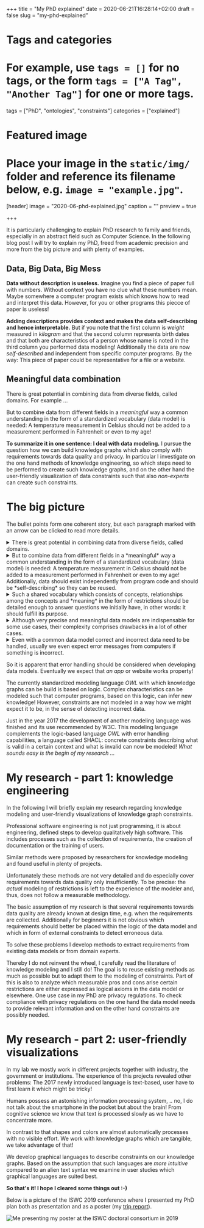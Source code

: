 +++
title = "My PhD explained"
date = 2020-06-21T16:28:14+02:00
draft = false
slug = "my-phd-explained"

# Tags and categories
# For example, use `tags = []` for no tags, or the form `tags = ["A Tag", "Another Tag"]` for one or more tags.
tags = ["PhD", "ontologies", "constraints"]
categories = ["explained"]

# Featured image
# Place your image in the `static/img/` folder and reference its filename below, e.g. `image = "example.jpg"`.
[header]
image = "2020-06-phd-explained.jpg"
caption = ""
preview = true

+++

It is particularly challenging to explain PhD research to family and friends,
especially in an abstract field such as Computer Science.
In the following blog post I will try to explain my PhD,
freed from academic precision and more from the big picture and with plenty of examples.

<!--more-->

## Data, Big Data, Big Mess

**Data without description is useless.**
Imagine you find a piece of paper full with numbers.
Without context you have no clue what these numbers mean.
Maybe somewhere a computer program exists which knows how to
read and interpret this data.
However, for you or other programs this piecce of paper is useless!

**Adding descriptions provides context and makes the data self-describing
and hence interpretable.**
But if you note that the first column is *weight* measured in *kilogram*
and that the second column represents birth dates
and that both are characteristics of a person
whose name is noted in the third column you performed data modeling!
Additionally the data are now *self-described* and
independent from specific computer programs.
By the way: This piece of paper could be representative for a file or a website.

## Meaningful data combination

There is great potential in combining data from diverse fields, called domains.
For example ...

But to combine data from different fields in a *meaningful* way
a common understanding in the form of a standardized vocabulary (data model) is needed:
A temperature measurement in Celsius should not be added to a
measurement performed in Fahrenheit or even to my age!



**To summarize it in one sentence: I deal with data modeling.**
I pursue the question how we can build knowledge graphs
which also comply with requirements towards data quality and privacy.
In particular I investigate on the one hand methods of knowledge engineering,
so which steps need to be performed to create such knowledge graphs,
and on the other hand the user-friendly visualization of data constraints
such that also *non-experts* can create such constraints.


# The big picture

The bullet points form one coherent story,
but each paragraph marked with an arrow can be clicked to read more details.

<details>
<summary>There is great potential in combining data from diverse fields, called domains.</summary>
Information from different domains is necessary to execute the following example order.
"Alexa, turn the heating on if I am in home office, if it has less than 18 degrees celsius
and if the kilowatt hour energy costs less than x Euro".
What if the thermometer only provides data in Fahrenheit?
What when no information regarding pricing is available?
And what is even "home office", how can Alexa determine this?
A heating system consists of plenty of sensors, my calendar consists of a lot of data
and a municipality often publishes statistics or other information as "Open Data".
All these data are in different formats
and everyone who tries to develop a useful app which uses all three data sources
might have to develop it for every heating system, every calendar application
or each municipality again.
Standards help to make lives easier,
a smartphone charger fits in each power plug of a certain country.
The same principle also applies on data, if for example all heating system manufacturer
follow one standard data model an app can be reused across multiple heating system models.
Unfortunately such a standard is limited to one domain,
and why would a heating system standard define calendar information or energy prices?!
</details>

<details>
<summary>But to combine data from different fields in a *meaningful* way
a common understanding in the form of a standardized vocabulary (data model) is needed:
A temperature measurement in Celsius should not be added to a
measurement performed in Fahrenheit or even to my age!
Additionally, data should exist independently from program code and should be *self-describing* so they can be reused.
</summary>
Therefore I am using the Resource Description Framework ([RDF](https://www.w3.org/TR/2014/REC-rdf11-concepts-20140225/)) a graph-based language recommended by the world wide web consortium (W3C).
Every *thing* and every possible *relationship* between *things* will get an own web address!
Hence *everything* is uniquely identifiable and because everything follows the same graph structure,
a *heating system* can relate via a *serial-number*-relationship to a *number*
but also via a *belongs-to*-relationship to *me*.
It can also be specified that a concrete *measurement* is of type *Celsius*.
I in turn can be in multiple relationships to personal information such as my *bloodtype*
or my *date of birth*.
The big plus: computer programs can look up these "websites"
and read and interpret the definition of *things* and *relationships*.
Additionally such a graph can be searched for information in a uniform way
no matter if it is information regarding my heating or regarding me.
</details>

<details>
<summary>
Such a shared vocabulary which consists of concepts, relationships among the concepts
and *meaning* in the form of restrictions
should be detailed enough to answer questions we initially have,
in other words: it should fulfill its purpose.
</summary>
A first step in knowledge engineering is the collection of requirements,
e.g. in the form of questions.
Therefore, in a later step of knowledge engineering, it can be checked
if the data model fulfills its purpose,
if initially asked questions can be answered.
</details>


<details>
<summary>
Although very precise and meaningful data models are indispensable for some use cases,
their complexity comprises drawbacks in a lot of other cases.
</summary>
Very precise data models in RDF are often created
for the domains of *bio engineering* and *engineering*.
These data models are so prceise that special programs
can infer new knowledge based on the given logical rules
and detect inconsistencies;
something which saves lots of money and problems.
The downside is that the creation of such precise models is cumbersome,
experts are needed and the reusability is hampered,
meaning that too much problem specific assumptions were made in the model.
In contrast to this we have the web,
if we google a local restaurant Google shows us in an infobox
the opening hours, the founding year, the address and much more.
These are also data from different domains,
usually provided on the website of the restaurant which is
taken into account by Google.
Specific information in the website are
marked with standardized vocabularies.
This is the same principle but this vocabulary
named schema.org is very broad and is subject to less logical restrictions.
This makes the model easier reusable!
</details>

<details>
<summary>
Even with a common data model correct and incorrect data need to be handled,
usually we even expect error messages from computers if something is incorrect.
</summary>
As soon as multiple systems have to exchange data or as soon as a human user is involved
who inserts data via an application one has to consider incorrect data.
</details>


So it is apparent that error handling should be considered when developing data models.
Eventually we expect that *an app* or website works property!

The currently standardized modeling language *OWL* with which knowledge graphs can be build
is based on logic.
Complex characteristics can be modeled such that computer programs,
based on this logic, can infer new knowledge!
However, constraints are not modeled in a way how we might expect it to be,
in the sense of detecting incorrect data.

Just in the year 2017 the development of another modeling language was finished
and its use recommended by W3C.
This modeling language complements the logic-based language *OWL* with error handling capabilities, a language called SHACL:
concrete constraints describing what is valid in a certain context and what is invalid can now be modeled!
*What sounds easy is the begin of my research ...*

# My research - part 1: knowledge engineering

In the following I will briefly explain my research regarding knowledge modeling
and user-friendly visualizations of knowledge graph constraints.

Professional software engineering is not just programming,
it is about engineering, defined steps to develop qualitatively high software.
This includes processes such as the collection of requirements,
the creation of documentation or the training of users.

Similar methods were proposed by researchers for knowledge modeling
and found useful in plenty of projects.

Unfortunately these methods are not very detailed and
do especially cover requirements towards data quality only insufficiently.
To be precise: the *actual* modeling of restrictions is left to the experience of the modeler
and, thus, does not follow a measurable methodology.

The basic assumption of my research is that several requirements towards data quality
are already known at design time, e.g. when the requirements are collected.
Additionally for beginners it is not obvious which requirements
should better be placed within the logic of the data model and which
in form of external constraints to detect erroneous data.

To solve these problems I develop methods to extract requirements
from existing data models or from domain experts.

Thereby I do not reinvent the wheel,
I carefully read the literature of knowledge modeling and I still do!
The goal is to reuse existing methods as much as possible
but to adapt them to the modeling of constraints.
Part of this is also to analyze which measurable pros and cons arise
certain restrictions are either expressed as logical axioms in the data model or elsewhere.
One use case in my PhD are privacy regulations.
To check compliance with privacy regulations on the one hand
the data model needs to provide relevant information
and on the other hand constraints are possibly needed.


# My research - part 2: user-friendly visualizations

In my lab we mostly work in different projects together with industry, the government or institutions.
The experience of this projects revealed other problems:
The 2017 newly introduced language is text-based,
user have to first learn it which might be tricky!

Humans possess an astonishing information processing system, ..
no, I do not talk about the smartphone in the pocket but about the brain!
From cognitive science we know that text is processed slowly as we have to concentrate more.

In contrast to that shapes and colors are almost automatically processes
with no visible effort.
We work with knowledge graphs which are tangible, we take advantage of that!

We develop graphical languages to describe constraints on our knowledge graphs.
Based on the assumption that such languages are *more intuitive* compared to an alien text syntax
we examine in user studies which graphical languages are suited best.

**So that's it!
I hope I cleared some things out :-)**

Below is a picture of the ISWC 2019 conference
where I presented my PhD plan both as presentation and as a poster (my [trip report](https://sven-lieber.org/en/2019/11/05/iswc-2019/)).

![Me presenting my poster at the ISWC doctoral consortium in 2019](/img/2019-11-05-iswc-poster-sven.jpg)
